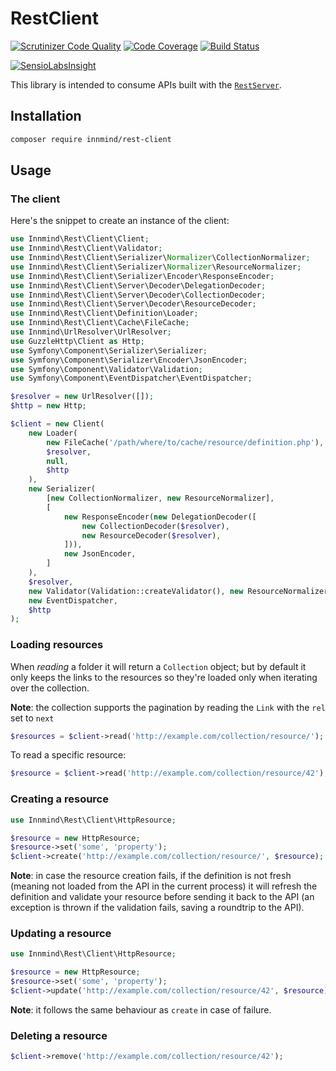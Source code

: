 # RestClient

[![Scrutinizer Code Quality](https://scrutinizer-ci.com/g/Innmind/rest-client/badges/quality-score.png?b=develop)](https://scrutinizer-ci.com/g/Innmind/rest-client/?branch=develop)
[![Code Coverage](https://scrutinizer-ci.com/g/Innmind/rest-client/badges/coverage.png?b=develop)](https://scrutinizer-ci.com/g/Innmind/rest-client/?branch=develop)
[![Build Status](https://scrutinizer-ci.com/g/Innmind/rest-client/badges/build.png?b=develop)](https://scrutinizer-ci.com/g/Innmind/rest-client/build-status/develop)

[![SensioLabsInsight](https://insight.sensiolabs.com/projects/cc996425-8db6-4b92-98e7-ec38f65d643e/big.png)](https://insight.sensiolabs.com/projects/cc996425-8db6-4b92-98e7-ec38f65d643e)

This library is intended to consume APIs built with the [`RestServer`](https://github.com/Innmind/rest-server).

## Installation

```sh
composer require innmind/rest-client
```

## Usage

### The client

Here's the snippet to create an instance of the client:

```php
use Innmind\Rest\Client\Client;
use Innmind\Rest\Client\Validator;
use Innmind\Rest\Client\Serializer\Normalizer\CollectionNormalizer;
use Innmind\Rest\Client\Serializer\Normalizer\ResourceNormalizer;
use Innmind\Rest\Client\Serializer\Encoder\ResponseEncoder;
use Innmind\Rest\Client\Server\Decoder\DelegationDecoder;
use Innmind\Rest\Client\Server\Decoder\CollectionDecoder;
use Innmind\Rest\Client\Server\Decoder\ResourceDecoder;
use Innmind\Rest\Client\Definition\Loader;
use Innmind\Rest\Client\Cache\FileCache;
use Innmind\UrlResolver\UrlResolver;
use GuzzleHttp\Client as Http;
use Symfony\Component\Serializer\Serializer;
use Symfony\Component\Serializer\Encoder\JsonEncoder;
use Symfony\Component\Validator\Validation;
use Symfony\Component\EventDispatcher\EventDispatcher;

$resolver = new UrlResolver([]);
$http = new Http;

$client = new Client(
    new Loader(
        new FileCache('/path/where/to/cache/resource/definition.php'),
        $resolver,
        null,
        $http
    ),
    new Serializer(
        [new CollectionNormalizer, new ResourceNormalizer],
        [
            new ResponseEncoder(new DelegationDecoder([
                new CollectionDecoder($resolver),
                new ResourceDecoder($resolver),
            ])),
            new JsonEncoder,
        ]
    ),
    $resolver,
    new Validator(Validation::createValidator(), new ResourceNormalizer),
    new EventDispatcher,
    $http
);
```

### Loading resources

When *reading* a folder it will return a `Collection` object; but by default it only keeps the links to the resources so they're loaded only when iterating over the collection.

**Note**: the collection supports the pagination by reading the `Link` with the `rel` set to `next`

```php
$resources = $client->read('http://example.com/collection/resource/');
```

To read a specific resource:

```php
$resource = $client->read('http://example.com/collection/resource/42');
```

### Creating a resource

```php
use Innmind\Rest\Client\HttpResource;

$resource = new HttpResource;
$resource->set('some', 'property');
$client->create('http://example.com/collection/resource/', $resource);
```

**Note**: in case the resource creation fails, if the definition is not fresh (meaning not loaded from the API in the current process) it will refresh the definition and validate your resource before sending it back to the API (an exception is thrown if the validation fails, saving a roundtrip to the API).

### Updating a resource

```php
use Innmind\Rest\Client\HttpResource;

$resource = new HttpResource;
$resource->set('some', 'property');
$client->update('http://example.com/collection/resource/42', $resource);
```

**Note**: it follows the same behaviour as `create` in case of failure.

### Deleting a resource

```php
$client->remove('http://example.com/collection/resource/42');
```
